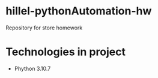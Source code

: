 # hillel-pythonAutomation-hw
Repository for store homework

# Technologies in project
- Phython 3.10.7
